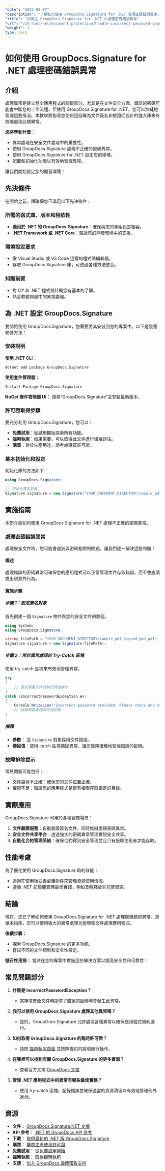 ```yaml
---
"date": "2025-05-07"
"description": "了解如何使用 GroupDocs.Signature for .NET 管理密碼錯誤異常。增強文件安全性並簡化應用程式中的異常處理。"
"title": "如何在 GroupDocs.Signature for .NET 中處理密碼錯誤異常"
"url": "/zh-hant/net/document-protection/handle-incorrect-password-groupdocs-signature-net/"
"weight": 1
type: docs
---
```

# 如何使用 GroupDocs.Signature for .NET 處理密碼錯誤異常

## 介紹

處理異常是建立健全應用程式的關鍵部分，尤其是在文件安全方面。錯誤的密碼可能會中斷您的工作流程，但使用 GroupDocs.Signature for .NET，您可以無縫地管理這些情況。本教學將指導您使用這個專為文件簽名和驗證而設計的強大庫來有效地處理此類異常。

**您將學到什麼：**
- 異常處理在安全文件處理中的重要性。
- 使用 GroupDocs.Signature 處理不正確的密碼異常。
- 使用 GroupDocs.Signature for .NET 設定您的環境。
- 配置和初始化功能以有效地管理異常。

讓我們開始設定您的開發環境！

## 先決條件

在開始之前，請確保您已滿足以下先決條件：

### 所需的函式庫、版本和相依性
- **適用於 .NET 的 GroupDocs.Signature**：確保與您的專案設定相容。
- **.NET Framework 或 .NET Core**：驗證您的開發環境中的支援。

### 環境設定要求
- 像 Visual Studio 或 VS Code 這樣的程式碼編輯器。
- 存取 GroupDocs.Signature 庫，可透過各種方法整合。

### 知識前提
- 對 C# 和 .NET 程式設計概念有基本的了解。
- 熟悉軟體開發中的異常處理。

## 為 .NET 設定 GroupDocs.Signature

要開始使用 GroupDocs.Signature，您需要將其安裝到您的專案中。以下是幾種安裝方法：

### 安裝說明

**使用 .NET CLI：**
```bash
dotnet add package GroupDocs.Signature
```

**使用套件管理器：**
```bash
Install-Package GroupDocs.Signature
```

**NuGet 套件管理器 UI：**
搜尋“GroupDocs.Signature”並安裝最新版本。

### 許可證取得步驟

要充分利用 GroupDocs.Signature，您可以：
- **免費試用**：從試用開始探索所有功能。
- **臨時執照**：如果需要，可以取得此文件進行擴展評估。
- **購買**：對於生產用途，請考慮購買許可證。

### 基本初始化和設定

初始化庫的方法如下：

```csharp
using GroupDocs.Signature;

// 初始化簽名對象
Signature signature = new Signature("YOUR_DOCUMENT_DIRECTORY/sample_pdf_signed_pwd.pdf");
```

## 實施指南

本節介紹如何使用 GroupDocs.Signature for .NET 處理不正確的密碼異常。

### 處理密碼錯誤異常

處理安全文件時，您可能會遇到與密碼相關的問題。讓我們逐一解決這些問題：

#### 概述
處理錯誤的密碼異常可確保您的應用程式可以正常管理文件存取錯誤，而不會崩潰或出現意外行為。

#### 實施步驟

##### 步驟 1：設定簽名對象
首先創建一個 `Signature` 物件與您的安全文件的路徑。

```csharp
using System;
using GroupDocs.Signature;

string filePath = "YOUR_DOCUMENT_DIRECTORY/sample_pdf_signed_pwd.pdf"; // 用實際檔案路徑替換
Signature signature = new Signature(filePath);
```

##### 步驟 2：用於異常處理的 Try-Catch 區塊
使用 try-catch 區塊來有效地管理異常。

```csharp
try
{
    // 嘗試簽署文件或執行其他操作
}
catch (IncorrectPasswordException ex)
{
    Console.WriteLine("Incorrect password provided. Please check and try again.");
    // 根據需要處理異常或記錄
}
```

##### 解釋
- **參數**： 這 `Signature` 對象採用文件路徑。
- **傳回值**：使用 catch 區塊捕捉異常，讓您能夠優雅地管理錯誤的密碼。

### 故障排除提示

常見問題可能包括：
- 文件路徑不正確：確保您的文件位置正確。
- 權限不足：驗證您的應用程式是否有權限存取指定的目錄。

## 實際應用

GroupDocs.Signature 可用於各種實際場景：

1. **文件驗證服務**：自動驗證簽名文件，同時無縫處理密碼異常。
2. **安全文件共享平台**：透過強大的密碼異常管理實現安全共享。
3. **自動化合約管理系統**：確保合約得到安全管理並且只有授權使用者才能存取。

## 性能考慮

為了優化使用 GroupDocs.Signature 時的效能：
- 透過在使用後妥善處置物件來管理資源使用情況。
- 遵循 .NET 記憶體管理最佳實踐，例如及時釋放非託管資源。

## 結論

現在，您已了解如何使用 GroupDocs.Signature for .NET 處理密碼錯誤異常。遵循本指南，您可以使用強大的異常處理功能增強文件處理應用程式。

**後續步驟：**
- 探索 GroupDocs.Signature 的更多功能。
- 嘗試不同的文件類型和安全性設定。

**號召性用語：** 嘗試在您的專案中實施這些解決方案以提高安全性和可靠性！

## 常見問題部分

1. **什麼是 IncorrectPasswordException？**
   - 當存取安全文件時提供了錯誤的密碼時會發生此異常。

2. **我可以使用 GroupDocs.Signature 處理其他異常嗎？**
   - 是的，GroupDocs.Signature 允許處理各種異常以確保應用程式順利運行。

3. **如何取得 GroupDocs.Signature 的臨時許可證？**
   - 訪問 [臨時執照頁面](https://purchase.groupdocs.com/temporary-license/) 並按照提供的說明進行操作。

4. **在哪裡可以找到有關 GroupDocs.Signature 的更多資源？**
   - 查看官方文檔 [GroupDocs 文檔](https://docs。groupdocs.com/signature/net/).

5. **管理 .NET 應用程式中的異常有哪些最佳實務？**
   - 使用 try-catch 區塊、記錄錯誤並確保適當的資源清理以有效地管理例外狀況。

## 資源
- **文件**： [GroupDocs.Signature.NET 文檔](https://docs.groupdocs.com/signature/net/)
- **API 參考**： [.NET 的 GroupDocs API 參考](https://reference.groupdocs.com/signature/net/)
- **下載**： [取得最新的 .NET 版 GroupDocs.Signature](https://releases.groupdocs.com/signature/net/)
- **購買**： [購買生產使用許可證](https://purchase.groupdocs.com/buy)
- **免費試用**： [從免費試用開始](https://releases.groupdocs.com/signature/net/)
- **臨時執照**： [取得臨時執照](https://purchase.groupdocs.com/temporary-license/)
- **支援**： [加入 GroupDocs 論壇獲取支持](https://forum.groupdocs.com/c/signature/)